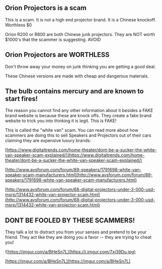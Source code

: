 ## Orion Projectors is a scam

This is a scam. It is not a high end projector brand. It is a Chinese knockoff. Worthless $0

Orion R200 or R800 are both Chinese junk projectors. They are NOT worth $1000's that the scammer is suggesting. AVOID

## Orion Projectors are WORTHLESS

Don't throw away your money on junk thinking you are getting a good deal.

These Chinese versions are made with cheap and dangerous materials.

## The bulb contains mercury and are known to start fires!

The reason you cannot find any other information about it besides a FAKE brand website is because these are knock offs. They create a fake brand website to trick you into thinking it is legit. This is FAKE!



This is called the "white van" scam. You can read more about how scammers are doing this to sell Speakers and Projectors out of their cars claiming they are expensive luxury brands:

[https://www.digitaltrends.com/home-theater/dont-be-a-sucker-the-white-van-speaker-scam-explained/](https://www.digitaltrends.com/home-theater/dont-be-a-sucker-the-white-van-speaker-scam-explained/) 

[http://www.avsforum.com/forum/89-speakers/1791698-white-van-speaker-scam-manufacturers.html](http://www.avsforum.com/forum/89-speakers/1791698-white-van-speaker-scam-manufacturers.html)

[http://www.avsforum.com/forum/68-digital-projectors-under-3-000-usd-msrp/1314432-white-van-projector-scam.html](http://www.avsforum.com/forum/68-digital-projectors-under-3-000-usd-msrp/1314432-white-van-projector-scam.html)

## DONT BE FOOLED BY THESE SCAMMERS!

They talk a lot to distract you from your senses and pretend to be your friend. They act like they are doing you a favor -- they are trying to cheat you!

![https://imgur.com/a/BHeSn7L](https://i.imgur.com/7xj39Du.jpg)

[https://imgur.com/a/BHeSn7L](https://imgur.com/a/BHeSn7L)

```
